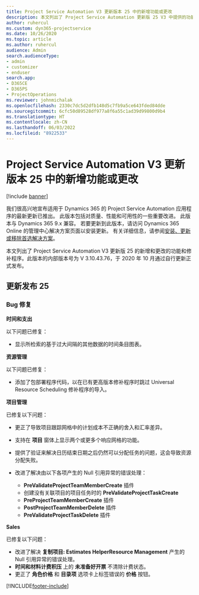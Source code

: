 ```yaml
---
title: Project Service Automation V3 更新版本 25 中的新增功能或更改
description: 本文列出了 Project Service Automation 更新版 25 V3 中提供的功能和修补程序。
author: ruhercul
ms.custom: dyn365-projectservice
ms.date: 10/26/2020
ms.topic: article
ms.author: ruhercul
audience: Admin
search.audienceType:
- admin
- customizer
- enduser
search.app:
- D365CE
- D365PS
- ProjectOperations
ms.reviewer: johnmichalak
ms.openlocfilehash: 2330c7dc5d2dfb148d5c7fb9a5ce643fded84dde
ms.sourcegitcommit: 6cfc50d89528df977a8f6a55c1ad39d99800d9b4
ms.translationtype: HT
ms.contentlocale: zh-CN
ms.lasthandoff: 06/03/2022
ms.locfileid: "8922533"
---
```

# <a name="whats-new-or-changed-in-project-service-automation-update-release-25-v3"></a>Project Service Automation V3 更新版本 25 中的新增功能或更改

[!include [banner](../includes/psa-now-project-operations.md)]

我们很高兴地宣布适用于 Dynamics 365 的 Project Service Automation 应用程序的最新更新已推出。 此版本包括对质量、性能和可用性的一些重要改进。 此版本与 Dynamics 365 9.x 兼容。 若要更新到此版本，请访问 Dynamics 365 Online 的管理中心解决方案页面以安装更新。 有关详细信息，请参阅[安装、更新或移除首选解决方案](/power-platform/admin/install-remove-preferred-solution)。

本文列出了 Project Service Automation V3 更新版 25 的新增和更改的功能和修补程序。此版本的内部版本号为 V 3.10.43.76，于 2020 年 10 月通过自行更新正式发布。

## <a name="update-release-25"></a>更新发布 25

### <a name="bug-fixes"></a>Bug 修复

**时间和支出**

以下问题已修复：

- 显示所检索的基于过大间隔的其他数据的时间条目图表。

**资源管理**

以下问题已修复：

- 添加了包部署程序代码，以在已有更高版本修补程序时跳过 Universal Resource Scheduling 修补程序的导入。

**项目管理**

已修复以下问题：

- 更正了导致项目跟踪网格中的计划成本不正确的舍入和汇率差异。
- 支持在 **项目** 窗体上显示两个或更多个响应网格的功能。
- 提供了验证来解决日历结束日期之后仍然可以分配任务的问题，这会导致资源分配失败。
- 改进了解决由以下各项产生的 Null 引用异常的错误处理：

    - **PreValidateProjectTeamMemberCreate** 插件
    - 创建没有关联项目的项目任务时的 **PreValidateProjectTaskCreate**
    - **PreProjectTeamMemberCreate** 插件
    - **PostProjectTeamMemberDelete** 插件
    - **PreValidateProjectTaskDelete** 插件

**Sales**

已修复以下问题：

- 改进了解决 **复制项目: Estimates HelperResource Management** 产生的 Null 引用异常的错误处理。
- **时间和材料计费积压** 上的 **未准备好开票** 不清除计费状态。
- 更正了 **角色价格** 和 **目录项** 选项卡上标签错误的 **价格** 按钮。


[!INCLUDE[footer-include](../includes/footer-banner.md)]
